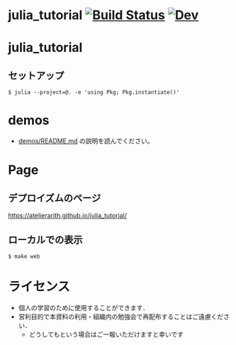 # julia_tutorial [![Build Status](https://github.com/AtelierArith/julia_tutorial.jl/actions/workflows/CI.yml/badge.svg?branch=main)](https://github.com/AtelierArith/julia_tutorial.jl/actions/workflows/CI.yml?query=branch%3Amain) [![Dev](https://img.shields.io/badge/docs-dev-blue.svg)](https://atelierarith.github.io/julia_tutorial/)

# julia_tutorial

## セットアップ

```console
$ julia --project=@. -e 'using Pkg; Pkg.instantiate()'
```

# demos

- [demos/README.md](demos/README.md) の説明を読んでください。

# Page

## デプロイズムのページ
https://atelierarith.github.io/julia_tutorial/

## ローカルでの表示

```console
$ make web
```

# ライセンス

- 個人の学習のために使用することができます．
- 営利目的で本資料の利用・組織内の勉強会で再配布することはご遠慮ください．
  - どうしてもという場合はご一報いただけますと幸いです
